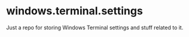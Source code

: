 # windows.terminal.settings

Just a repo for storing Windows Terminal settings and stuff related to it.

